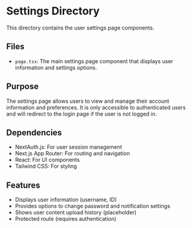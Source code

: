 # Settings Directory

This directory contains the user settings page components.

## Files

- `page.tsx`: The main settings page component that displays user information and settings options.

## Purpose

The settings page allows users to view and manage their account information and preferences. It is only accessible to authenticated users and will redirect to the login page if the user is not logged in.

## Dependencies

- NextAuth.js: For user session management
- Next.js App Router: For routing and navigation
- React: For UI components
- Tailwind CSS: For styling

## Features

- Displays user information (username, ID)
- Provides options to change password and notification settings
- Shows user content upload history (placeholder)
- Protected route (requires authentication)

